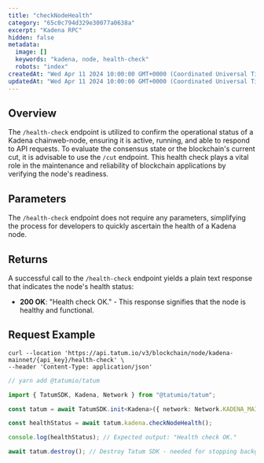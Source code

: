 ```yaml
---
title: "checkNodeHealth"
category: "65c0c794d329e30077a0638a"
excerpt: "Kadena RPC"
hidden: false
metadata:
  image: []
  keywords: "kadena, node, health-check"
  robots: "index"
createdAt: "Wed Apr 11 2024 10:00:00 GMT+0000 (Coordinated Universal Time)"
updatedAt: "Wed Apr 11 2024 10:00:00 GMT+0000 (Coordinated Universal Time)"
---
```


## Overview

The `/health-check` endpoint is utilized to confirm the operational status of a Kadena chainweb-node, ensuring it is active, running, and able to respond to API requests. To evaluate the consensus state or the blockchain's current cut, it is advisable to use the `/cut` endpoint. This health check plays a vital role in the maintenance and reliability of blockchain applications by verifying the node's readiness.

## Parameters

The `/health-check` endpoint does not require any parameters, simplifying the process for developers to quickly ascertain the health of a Kadena node.

## Returns

A successful call to the `/health-check` endpoint yields a plain text response that indicates the node's health status:

- **200 OK**: "Health check OK." - This response signifies that the node is healthy and functional.

## Request Example

```curl
curl --location 'https://api.tatum.io/v3/blockchain/node/kadena-mainnet/{api_key}/health-check' \
--header 'Content-Type: application/json'
```

```typescript
// yarn add @tatumio/tatum

import { TatumSDK, Kadena, Network } from "@tatumio/tatum";

const tatum = await TatumSDK.init<Kadena>({ network: Network.KADENA_MAINNET });

const healthStatus = await tatum.kadena.checkNodeHealth();

console.log(healthStatus); // Expected output: "Health check OK."

await tatum.destroy(); // Destroy Tatum SDK - needed for stopping background jobs
```
